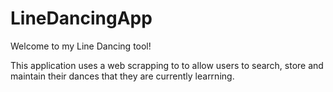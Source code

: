 # LineDancingApp

Welcome to my Line Dancing tool!

This application uses a web scrapping to to allow users to search, store and maintain their dances that they are currently learrning.

